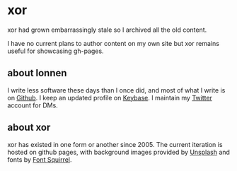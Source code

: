 # xor

xor had grown embarrassingly stale so I archived all the old content.

I have no current plans to author content on my own site but xor remains useful for showcasing gh-pages.

## about lonnen

I write less software these days than I once did, and most of what I write is on [Github](https://git.io/lonnen). I keep an updated profile on [Keybase](https://keybase.io/lonnen). I maintain my [Twitter](https://twitter.com/lonnen) account for DMs.

## about xor

xor has existed in one form or another since 2005. The current iteration is hosted on github pages, with background images provided by [Unsplash](https://unsplash.com/) and fonts by [Font Squirrel](http://www.fontsquirrel.com/fonts/source-sans-pro).
